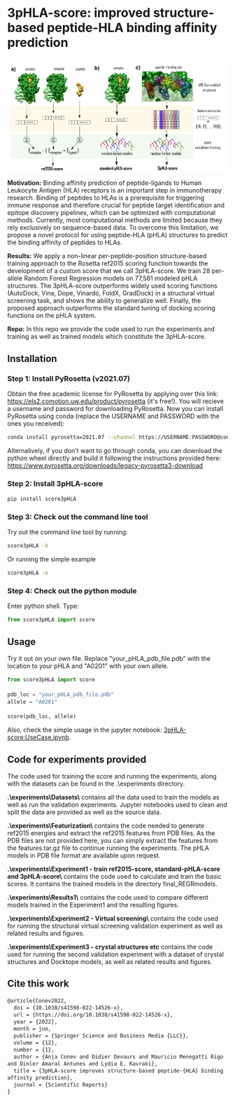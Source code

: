 ﻿# 3pHLA-score: improved structure-based peptide-HLA binding affinity prediction
 
 ![3pHLA-score and other scoring protocols visualized](https://github.com/KavrakiLab/3pHLA-score/blob/main/FigMethods.png?raw=true)

**Motivation:** Binding affinity prediction of peptide-ligands to Human Leukocyte Antigen (HLA) receptors is an important step in immunotherapy research. Binding of peptides to HLAs is a prerequisite for triggering immune response and therefore crucial for peptide target identification and epitope discovery pipelines, which can be optimized with computational methods. Currently, most computational methods are limited because they rely exclusively on sequence-based data. To overcome this limitation, we propose a novel protocol for using peptide-HLA (pHLA) structures to predict the binding affinity of peptides to HLAs.


**Results:** We apply a non-linear per-peptide-position structure-based training approach to the Rosetta ref2015 scoring function towards the development of a custom score that we call 3pHLA-score. We train 28 per-allele Random Forest Regression models on 77,581 modeled pHLA structures. The 3pHLA-score outperforms widely used scoring functions (AutoDock, Vina, Dope, Vinardo, FoldX, GradDock) in a structural virtual screening task, and shows the ability to generalize well. Finally, the proposed approach outperforms the standard tuning of docking scoring functions on the pHLA system.


**Repo:** In this repo we provide the code used to run the experiments and training as well as trained models which constitute the 3pHLA-score.

## Installation

### Step 1: Install PyRosetta (v2021.07)

Obtain the free academic license for PyRosetta by applying over this link: https://els2.comotion.uw.edu/product/pyrosetta (it's free!). 
You will recieve a username and password for downloading PyRosetta. 
Now you can install PyRosetta using conda (replace the USERNAME and PASSWORD with the ones you received):

```sh
conda install pyrosetta=2021.07 --channel https://USERNAME:PASSWORD@conda.rosettacommons.org
```

Alternalively, if you don't want to go through conda, you can download the python wheel directly and build it following the instructions provided here: https://www.pyrosetta.org/downloads/legacy-pyrosetta3-download 

### Step 2: Install 3pHLA-score

```python
pip install score3pHLA
```

### Step 3: Check out the command line tool

Try out the command line tool by running:

```sh
score3pHLA -h
```

Or running the simple example

```sh
score3pHLA -e
```

### Step 4: Check out the python module

Enter python shell. Type:
```python
from score3pHLA import score
```

## Usage

Try it out on your own file. Replace "your_pHLA_pdb_file.pdb" with the location to your pHLA and "A0201" with your own allele.


```python
from score3pHLA import score

pdb_loc = "your_pHLA_pdb_file.pdb"
allele = "A0201"

score(pdb_loc, allele)
```

Also, check the simple usage in the jupyter notebook: [3pHLA-score:UseCase.ipynb](https://colab.research.google.com/drive/1QbENWaIE-r5AXvUv25IlVEWFPCklMKJ3?usp=sharing). 

## Code for experiments provided
The code used for training the score and running the experiments, along with the datasets can be found in the .\experiments directory.

**.\experiments\Datasets\\** contains all the data used to train the models as well as run the validation experiments. 
Jupyter notebooks used to clean and split the data are provided as well as the source data.

**.\experiments\Featurization\\** contains the code needed to generate ref2015 energies and extract the ref2015 features from PDB files. 
As the PDB files are not provided here, you can simply extract the features from the features.tar.gz file to continue running the experiments.
The pHLA models in PDB file format are available upon request.

**.\experiments\Experiment1 - train ref2015-score, standard-pHLA-score and 3pHLA-score\\** contains the code used to calculate and train the basic scores.
It contains the trained models in the directory final_REGRmodels.

**.\experiments\Results1\\** contains the code used to compare different models trained in the Experiment1 and the resulting figures.

**.\experiments\Experiment2 - Virtual screening\\** contains the code used for running the structural virtual screening validation experiment as well as related results and figures.


**.\experiments\Experiment3 - crystal structures etc** contains the code used for running the second validation experiment with a dataset of crystal structures and Docktope models, as well as related results and figures.


## Cite this work
```
@article{Conev2022,
  doi = {10.1038/s41598-022-14526-x},
  url = {https://doi.org/10.1038/s41598-022-14526-x},
  year = {2022},
  month = jun,
  publisher = {Springer Science and Business Media {LLC}},
  volume = {12},
  number = {1},
  author = {Anja Conev and Didier Devaurs and Mauricio Menegatti Rigo and Dinler Amaral Antunes and Lydia E. Kavraki},
  title = {3pHLA-score improves structure-based peptide-{HLA} binding affinity prediction},
  journal = {Scientific Reports}
}
```

